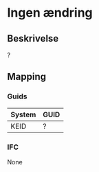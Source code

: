 # Ingen ændring

## Beskrivelse

?

## Mapping

### Guids

| System | GUID |
| ------ | ---- |
| KEID   | ?    |

### IFC

None
